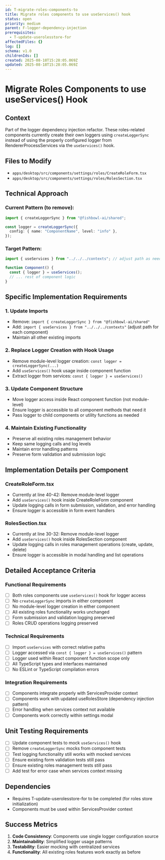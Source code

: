 ```yaml
---
id: T-migrate-roles-components-to
title: Migrate roles components to use useServices() hook
status: open
priority: medium
parent: F-logger-dependency-injection
prerequisites:
  - T-update-userolesstore-for
affectedFiles: {}
log: []
schema: v1.0
childrenIds: []
created: 2025-08-18T15:28:05.069Z
updated: 2025-08-18T15:28:05.069Z
---
```


# Migrate Roles Components to use useServices() Hook

## Context

Part of the logger dependency injection refactor. These roles-related components currently create their own loggers using `createLoggerSync` instead of using the properly configured logger from RendererProcessServices via the `useServices()` hook.

## Files to Modify

- `apps/desktop/src/components/settings/roles/CreateRoleForm.tsx`
- `apps/desktop/src/components/settings/roles/RolesSection.tsx`

## Technical Approach

### Current Pattern (to remove):

```typescript
import { createLoggerSync } from "@fishbowl-ai/shared";

const logger = createLoggerSync({
  config: { name: "ComponentName", level: "info" },
});
```

### Target Pattern:

```typescript
import { useServices } from "../../../contexts"; // adjust path as needed

function Component() {
  const { logger } = useServices();
  // ... rest of component logic
}
```

## Specific Implementation Requirements

### 1. Update Imports

- Remove: `import { createLoggerSync } from "@fishbowl-ai/shared"`
- Add: `import { useServices } from "../../../contexts"` (adjust path for each component)
- Maintain all other existing imports

### 2. Replace Logger Creation with Hook Usage

- Remove module-level logger creation: `const logger = createLoggerSync(...)`
- Add `useServices()` hook usage inside component function
- Extract logger from services: `const { logger } = useServices()`

### 3. Update Component Structure

- Move logger access inside React component function (not module-level)
- Ensure logger is accessible to all component methods that need it
- Pass logger to child components or utility functions as needed

### 4. Maintain Existing Functionality

- Preserve all existing roles management behavior
- Keep same logging calls and log levels
- Maintain error handling patterns
- Preserve form validation and submission logic

## Implementation Details per Component

### CreateRoleForm.tsx

- Currently at line 40-42: Remove module-level logger
- Add `useServices()` hook inside CreateRoleForm component
- Update logging calls in form submission, validation, and error handling
- Ensure logger is accessible in form event handlers

### RolesSection.tsx

- Currently at line 30-32: Remove module-level logger
- Add `useServices()` hook inside RolesSection component
- Update logging calls in roles management operations (create, update, delete)
- Ensure logger is accessible in modal handling and list operations

## Detailed Acceptance Criteria

### Functional Requirements

- [ ] Both roles components use `useServices()` hook for logger access
- [ ] No `createLoggerSync` imports in either component
- [ ] No module-level logger creation in either component
- [ ] All existing roles functionality works unchanged
- [ ] Form submission and validation logging preserved
- [ ] Roles CRUD operations logging preserved

### Technical Requirements

- [ ] Import `useServices` with correct relative paths
- [ ] Logger accessed via `const { logger } = useServices()` pattern
- [ ] Logger used within React component function scope only
- [ ] All TypeScript types and interfaces maintained
- [ ] No ESLint or TypeScript compilation errors

### Integration Requirements

- [ ] Components integrate properly with ServicesProvider context
- [ ] Components work with updated useRolesStore (dependency injection pattern)
- [ ] Error handling when services context not available
- [ ] Components work correctly within settings modal

## Unit Testing Requirements

- [ ] Update component tests to mock `useServices()` hook
- [ ] Remove `createLoggerSync` mocks from component tests
- [ ] Test logging functionality still works with mocked services
- [ ] Ensure existing form validation tests still pass
- [ ] Ensure existing roles management tests still pass
- [ ] Add test for error case when services context missing

## Dependencies

- Requires T-update-userolesstore-for to be completed (for roles store initialization)
- Components must be used within ServicesProvider context

## Success Metrics

1. **Code Consistency**: Components use single logger configuration source
2. **Maintainability**: Simplified logger usage patterns
3. **Testability**: Easier mocking with centralized services
4. **Functionality**: All existing roles features work exactly as before
